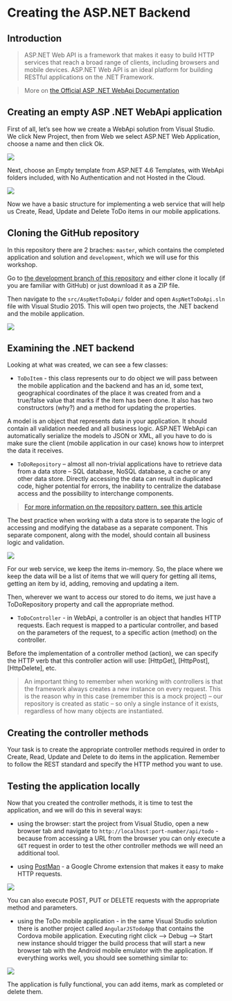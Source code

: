 Creating the ASP.NET Backend
============================

Introduction
------------

> ASP.NET Web API is a framework that makes it easy to build HTTP services that reach a broad range of clients, including browsers and mobile devices. ASP.NET Web API is an ideal platform for building RESTful applications on the .NET Framework.

> More on [the Official ASP .NET WebApi Documentation](https://www.asp.net/web-api)


Creating an empty ASP .NET WebApi application
----------------------------------------------

First of all, let’s see how we create a WebApi solution from Visual Studio. We click New Project, then from Web we select ASP.NET Web Application, choose a name and then click Ok.

![](../media/vs-new-webapi.png)

Next, choose an Empty template from ASP.NET 4.6 Templates, with WebApi folders included, with No Authentication and not Hosted in the Cloud. 

![](../media/vs-new-webapi-empty.png)

Now we have a basic structure for implementing a web service that will help us Create, Read, Update and Delete ToDo items in our mobile applications.

Cloning the GitHub repository
-----------------------------

In this repository there are 2 braches: `master`, which contains the completed application and solution and `development`, which we will use for this workshop.

Go to [the development branch of this repository](https://github.com/microsoft-dx/cordova-azure-rest/tree/development) and either clone it locally (if you are familiar with GitHub) or just download it as a ZIP file.

Then navigate to the `src/AspNetToDoApi/` folder and open `AspNetToDoApi.sln` file with Visual Studio 2015. This will open two projects, the .NET backend and the mobile application.

![](../media/solution-projects.png)

Examining the .NET backend
--------------------------

Looking at what was created, we can see a few classes:

- `ToDoItem` - this class represents our to do object we will pass between the mobile application and the backend and has an id, some text, geographical coordinates of the place it was created from and a true/false value that marks if the item has been done. It also has two constructors (why?) and a method for updating the properties.

A model is an object that represents data in your application. It should contain all validation needed and all business logic.  ASP.NET WebApi can automatically serialize the models to JSON or XML, all you have to do is make sure the client (mobile application in our case) knows how to interpret the data it receives.

- `ToDoRepository` – almost all non-trivial applications have to retrieve  data from a data store – SQL database, NoSQL database, a cache or any other data store. Directly accessing the data can result in duplicated code, higher potential for errors, the inability to centralize the database access and the possibility to interchange components. 

> [For more information on the repository pattern, see this article](https://msdn.microsoft.com/en-us/library/ff649690.aspx)

The best practice when working with a data store is to separate the logic of accessing and modifying the database as a separate component. This separate component, along with the model, should contain all business logic and validation.

![](../media/repository.png)

For our web service, we keep the items in-memory. So, the place where we keep the data will be a list of items that we will query for getting all items, getting an item by id, adding, removing and updating a item. 
 
Then, wherever we want to access our stored to do items, we just have a ToDoRepository property and call the appropriate method. 

- `ToDoController` - in WebApi, a controller is an object that handles HTTP requests. Each request is mapped to a particular controller, and based on the parameters of the request, to a specific action (method) on the controller. 

Before the implementation of a controller method (action), we can specify the HTTP verb that this controller action will use: [HttpGet], [HttpPost], [HttpDelete], etc. 

> An important thing to remember when working with controllers is that the framework always creates a new instance on every request. This is the reason why in this case (remember this is a mock project) – our repository is created as static – so only a single instance of it exists, regardless of how many objects are instantiated.  

Creating the controller methods
-------------------------------

Your task is to create the appropriate controller methods required in order to Create, Read, Update and Delete to do items in the application. Remember to follow the REST standard and specify the HTTP method you want to use.

Testing the application locally
-------------------------------

Now that you created the controller methods, it is time to test the application, and we will do this in several ways:

- using the browser: start the project from Visual Studio, open a new browser tab and navigate to `http://localhost:port-number/api/todo`  - because from accessing a URL from the browser you can only execute a `GET` request in order to test the other controller methods we will need an additional tool.

- using [PostMan](https://chrome.google.com/webstore/detail/postman/fhbjgbiflinjbdggehcddcbncdddomop) - a Google Chrome extension that makes it easy to make HTTP requests.

![](../media/postman-local.png)

You can also execute POST, PUT or DELETE requests with the appropriate method and parameters.

- using the ToDo mobile application - in the same Visual Studio solution there is another project called `AngularJSTodoApp` that contains the Cordova mobile application. Executing right click --> Debug --> Start new instance should trigger the build process that will start a new browser tab with the Android mobile emulator with the application. If everything works well, you should see something similar to:

![](../media/cordova-local.png)

The application is fully functional, you can add items, mark as completed or delete them.